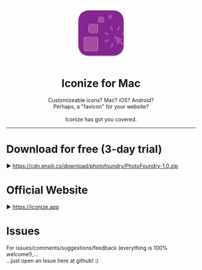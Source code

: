 <p align=center>
  <img height="150px" src="https://github.com/enSili-co/iconize/raw/main/images/logo.png"/>
</p>
<h1 align=center>Iconize for Mac</h1>
<p align=center>
  Customizeable icons? Mac? iOS? Android?<br>Perhaps, a "favicon" for your website?<br><br>Iconize has got you covered.
</p>


---

# Download for free (3-day trial)

▶︎ https://cdn.ensili.co/download/photofoundry/PhotoFoundry-1.0.zip

# Official Website

▶︎ https://iconize.app

# Issues

For issues/comments/suggestions/feedback (everything is 100% welcome!),...    
...just open an Issue here at github! :)
